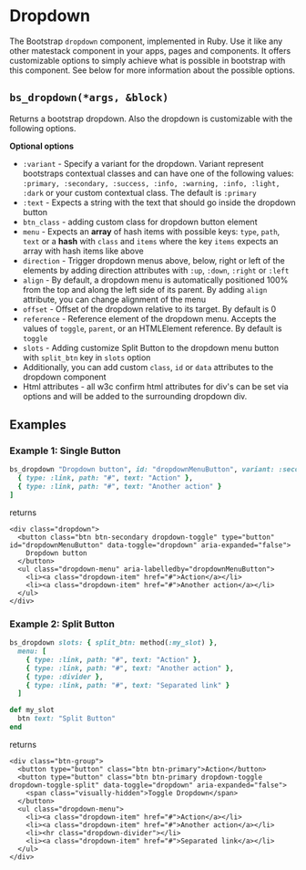 # Dropdown

The Bootstrap `dropdown` component, implemented in Ruby. Use it like any other matestack component in your apps, pages and components. It offers customizable options to simply achieve what is possible in bootstrap with this component. See below for more information about the possible options.

## `bs_dropdown(*args, &block)`

Returns a bootstrap dropdown. Also the dropdown is customizable with the following options.

**Optional options**

* `:variant` - Specify a variant for the dropdown. Variant represent bootstraps contextual classes and can have one of the following values: `:primary, :secondary, :success, :info, :warning, :info, :light, :dark` or your custom contextual class. The default is `:primary`
* `:text` - Expects a string with the text that should go inside the dropdown button
* `btn_class` - adding custom class for dropdown button element
* `menu` - Expects an **array** of hash items with possible keys: `type`, `path`, `text` or a **hash** with `class` and `items` where the key `items` expects an array with hash items like above
* `direction` - Trigger dropdown menus above, below, right or left of the elements by adding direction attributes with `:up`, `:down`, `:right` or `:left`
* `align` - By default, a dropdown menu is automatically positioned 100% from the top and along the left side of its parent. By adding `align` attribute, you can change alignment of the menu
* `offset` - Offset of the dropdown relative to its target. By default is 0
* `reference` - Reference element of the dropdown menu. Accepts the values of `toggle`, `parent`, or an HTMLElement reference. By default is `toggle`
* `slots` - Adding customize Split Button to the dropdown menu button with `split_btn` key in `slots` option
* Additionally, you can add custom `class`, `id` or `data` attributes to the dropdown component
* Html attributes - all w3c confirm html attributes for div's can be set via options and will be added to the surrounding dropdown div.

## Examples

### Example 1: Single Button

```ruby
bs_dropdown "Dropdown button", id: "dropdownMenuButton", variant: :secondary, menu: [
  { type: :link, path: "#", text: "Action" },
  { type: :link, path: "#", text: "Another action" }
]
```

returns

```markup
<div class="dropdown">
  <button class="btn btn-secondary dropdown-toggle" type="button" id="dropdownMenuButton" data-toggle="dropdown" aria-expanded="false">
    Dropdown button
  </button>
  <ul class="dropdown-menu" aria-labelledby="dropdownMenuButton">
    <li><a class="dropdown-item" href="#">Action</a></li>
    <li><a class="dropdown-item" href="#">Another action</a></li>
  </ul>
</div>
```

### Example 2: Split Button

```ruby
bs_dropdown slots: { split_btn: method(:my_slot) },
  menu: [
    { type: :link, path: "#", text: "Action" },
    { type: :link, path: "#", text: "Another action" },
    { type: :divider },
    { type: :link, path: "#", text: "Separated link" }
  ]

def my_slot
  btn text: "Split Button"
end
```

returns

```markup
<div class="btn-group">
  <button type="button" class="btn btn-primary">Action</button>
  <button type="button" class="btn btn-primary dropdown-toggle dropdown-toggle-split" data-toggle="dropdown" aria-expanded="false">
    <span class="visually-hidden">Toggle Dropdown</span>
  </button>
  <ul class="dropdown-menu">
    <li><a class="dropdown-item" href="#">Action</a></li>
    <li><a class="dropdown-item" href="#">Another action</a></li>
    <li><hr class="dropdown-divider"></li>
    <li><a class="dropdown-item" href="#">Separated link</a></li>
  </ul>
</div>
```
